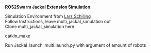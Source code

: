 **ROS2Swarm Jackal Extension Simulation**

Simulation Environment from [Lars Schilling](https://github.com/l-schilling/multi_jackal_simulation_rob)   
Follow Instructions, leave multi_jackal_simulation out     
Clone multi_jackal_simulation here       

catkin_make   

Run Jackal_launch_multi.launch.py with argument of amount of robots
